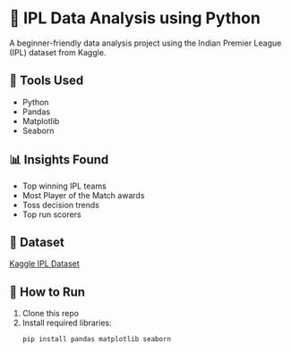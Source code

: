 # 🏏 IPL Data Analysis using Python

A beginner-friendly data analysis project using the Indian Premier League (IPL) dataset from Kaggle.

## 🧠 Tools Used
- Python
- Pandas
- Matplotlib
- Seaborn

## 📊 Insights Found
- Top winning IPL teams
- Most Player of the Match awards
- Toss decision trends
- Top run scorers

## 📂 Dataset
[Kaggle IPL Dataset](https://www.kaggle.com/datasets/manasgarg/ipl)

## 🧾 How to Run
1. Clone this repo
2. Install required libraries:
   ```bash
   pip install pandas matplotlib seaborn
